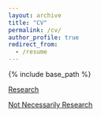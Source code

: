 ```yaml
---
layout: archive
title: "CV"
permalink: /cv/
author_profile: true
redirect_from:
  - /resume
---
```


{% include base_path %}
  
[Research](https://drive.google.com/file/d/1cdzQoqeoevBpmgnb7_4ZpovUv5h2GXWv/view?usp=sharing)

[Not Necessarily Research](https://drive.google.com/file/d/1d4yVZILaUtNG0vfVS2Wc1dIf2CoAzQe3/view?usp=sharing)
